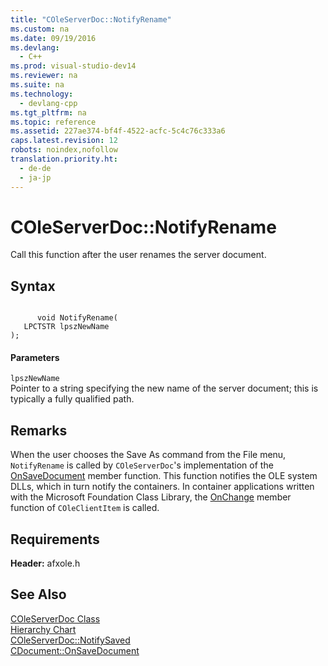 ```yaml
---
title: "COleServerDoc::NotifyRename"
ms.custom: na
ms.date: 09/19/2016
ms.devlang: 
  - C++
ms.prod: visual-studio-dev14
ms.reviewer: na
ms.suite: na
ms.technology: 
  - devlang-cpp
ms.tgt_pltfrm: na
ms.topic: reference
ms.assetid: 227ae374-bf4f-4522-acfc-5c4c76c333a6
caps.latest.revision: 12
robots: noindex,nofollow
translation.priority.ht: 
  - de-de
  - ja-jp
---
```

# COleServerDoc::NotifyRename
Call this function after the user renames the server document.  
  
## Syntax  
  
```  
  
      void NotifyRename(  
   LPCTSTR lpszNewName   
);  
```  
  
#### Parameters  
 `lpszNewName`  
 Pointer to a string specifying the new name of the server document; this is typically a fully qualified path.  
  
## Remarks  
 When the user chooses the Save As command from the File menu, `NotifyRename` is called by `COleServerDoc`'s implementation of the [OnSaveDocument](../vs140/CDocument--OnSaveDocument.md) member function. This function notifies the OLE system DLLs, which in turn notify the containers. In container applications written with the Microsoft Foundation Class Library, the [OnChange](../vs140/COleClientItem--OnChange.md) member function of `COleClientItem` is called.  
  
## Requirements  
 **Header:** afxole.h  
  
## See Also  
 [COleServerDoc Class](../vs140/COleServerDoc-Class.md)   
 [Hierarchy Chart](../vs140/Hierarchy-Chart.md)   
 [COleServerDoc::NotifySaved](../vs140/COleServerDoc--NotifySaved.md)   
 [CDocument::OnSaveDocument](../vs140/CDocument--OnSaveDocument.md)